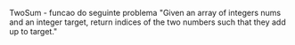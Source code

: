 TwoSum - funcao do seguinte problema "Given an array of integers nums and an integer target, return indices of the two numbers such that they add up to target."
